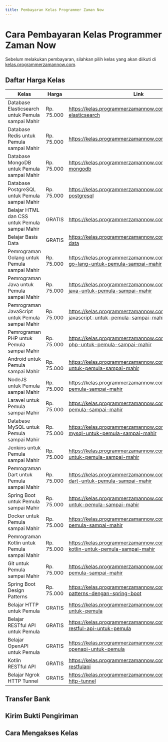 ```yaml
---
title: Pembayaran Kelas Programmer Zaman Now
---
```


# Cara Pembayaran Kelas Programmer Zaman Now

Sebelum melakukan pembayaran, silahkan pilih kelas yang akan diikuti di [kelas.programmerzamannow.com](/https://kelas.programmerzamannow.com/).

## Daftar Harga Kelas

| Kelas                                            | Harga      | Link                                                                                    |
|--------------------------------------------------|------------|-----------------------------------------------------------------------------------------|
| Database Elasticsearch untuk Pemula sampai Mahir | Rp. 75.000 | https://kelas.programmerzamannow.com/p/belajar-elasticsearch                            |
| Database Redis untuk Pemula sampai Mahir         | Rp. 75.000 | https://kelas.programmerzamannow.com/p/belajar-redis                                    |
| Database MongoDB untuk Pemula sampai Mahir       | Rp. 75.000 | https://kelas.programmerzamannow.com/p/belajar-mongodb                                  |
| Database PostgreSQL untuk Pemula sampai Mahir    | Rp. 75.000 | https://kelas.programmerzamannow.com/p/belajar-postgresql                               |
| Belajar HTML dan CSS untuk Pemula sampai Mahir   | GRATIS     | https://kelas.programmerzamannow.com/p/belajar-html                                     |
| Belajar Basis Data                               | GRATIS     | https://kelas.programmerzamannow.com/p/belajar-basis-data                               |
| Pemrograman Golang untuk Pemula sampai Mahir     | Rp. 75.000 | https://kelas.programmerzamannow.com/p/pemrograman-go-lang-untuk-pemula-sampai-mahir    |
| Pemrograman Java untuk Pemula sampai Mahir       | Rp. 75.000 | https://kelas.programmerzamannow.com/p/pemrograman-java-untuk-pemula-sampai-mahir       |
| Pemrograman JavaScript untuk Pemula sampai Mahir | Rp. 75.000 | https://kelas.programmerzamannow.com/p/pemrograman-javascript-untuk-pemula-sampai-mahir |
| Pemrograman PHP untuk Pemula sampai Mahir        | Rp. 75.000 | https://kelas.programmerzamannow.com/p/pemrograman-php-untuk-pemula-sampai-mahir        |
| Android untuk Pemula sampai Mahir                | Rp. 75.000 | https://kelas.programmerzamannow.com/p/android-untuk-pemula-sampai-mahir                |
| NodeJS untuk Pemula sampai Mahir                 | Rp. 75.000 | https://kelas.programmerzamannow.com/p/nodejs-untuk-pemula-sampai-mahir                 |
| Laravel untuk Pemula sampai Mahir                | Rp. 75.000 | https://kelas.programmerzamannow.com/p/laravel-untuk-pemula-sampai-mahir                |
| Database MySQL untuk Pemula sampai Mahir         | Rp. 75.000 | https://kelas.programmerzamannow.com/p/database-mysql-untuk-pemula-sampai-mahir         |
| Jenkins untuk Pemula sampai Mahir                | Rp. 75.000 | https://kelas.programmerzamannow.com/p/jenkins-untuk-pemula-sampai-mahir                |
| Pemrograman Dart untuk Pemula sampai Mahir       | Rp. 75.000 | https://kelas.programmerzamannow.com/p/pemrograman-dart-untuk-pemula-sampai-mahir       |
| Spring Boot untuk Pemula sampai Mahir            | Rp. 75.000 | https://kelas.programmerzamannow.com/p/spring-boot-untuk-pemula-sampai-mahir            |
| Docker untuk Pemula sampai Mahir                 | Rp. 75.000 | https://kelas.programmerzamannow.com/p/docker-untuk-pemula-sampai-mahir                 |
| Pemrograman Kotlin untuk Pemula sampai Mahir     | Rp. 75.000 | https://kelas.programmerzamannow.com/p/pemrograman-kotlin-untuk-pemula-sampai-mahir     |
| Git untuk Pemula sampai Mahir                    | Rp. 75.000 | https://kelas.programmerzamannow.com/p/git-untuk-pemula-sampai-mahir                    |
| Spring Boot Design Patterns                      | Rp. 75.000 | https://kelas.programmerzamannow.com/p/design-patterns-dengan-spring-boot               |
| Belajar HTTP untuk Pemula                        | GRATIS     | https://kelas.programmerzamannow.com/p/belajar-http-untuk-pemula                        |
| Belajar RESTful API untuk Pemula                 | GRATIS     | https://kelas.programmerzamannow.com/p/belajar-restful-api-untuk-pemula                 |
| Belajar OpenAPI untuk Pemula                     | GRATIS     | https://kelas.programmerzamannow.com/p/belajar-openapi-untuk-pemula                     |
| Kotlin RESTful API                               | GRATIS     | https://kelas.programmerzamannow.com/p/kotlin-restfulapi                                |
| Belajar Ngrok HTTP Tunnel                        | GRATIS     | https://kelas.programmerzamannow.com/p/belajar-ngrok-http-tunnel                        |

## Transfer Bank



## Kirim Bukti Pengiriman


## Cara Mengakses Kelas
